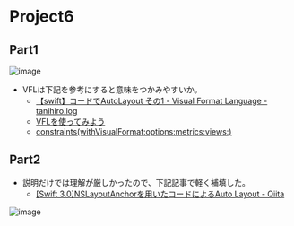 # Project6
## Part1

![image](https://i.imgur.com/VhYKLiM.png)

- VFLは下記を参考にすると意味をつかみやすいか。
    - [【swift】コードでAutoLayout その1 \- Visual Format Language \- tanihiro\.log](http://tanihiro.hatenablog.com/entry/2016/02/18/235912)
    - [VFLを使ってみよう](https://blog.personal-factory.com/2016/01/16/use-visual-format-language-with-auto-layout/)
    - [constraints\(withVisualFormat:options:metrics:views:\)](https://developer.apple.com/documentation/uikit/nslayoutconstraint/1526944-constraints)
    
## Part2

- 説明だけでは理解が厳しかったので、下記記事で軽く補填した。
    - [\[Swift 3\.0\]NSLayoutAnchorを用いたコードによるAuto Layout \- Qiita](https://qiita.com/shindooo/items/36d2e8bf9d8ba3fa4ed5)

![image](https://i.imgur.com/9Ws8eum.png)